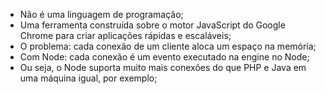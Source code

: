 * Não é uma linguagem de programação;
* Uma ferramenta construída sobre o motor JavaScript do Google Chrome para criar aplicações rápidas e escaláveis;
* O problema: cada conexão de um cliente aloca um espaço na memória;
* Com Node: cada conexão é um evento executado na engine no Node;
* Ou seja, o Node suporta muito mais conexões do que PHP e Java em uma máquina igual, por exemplo;